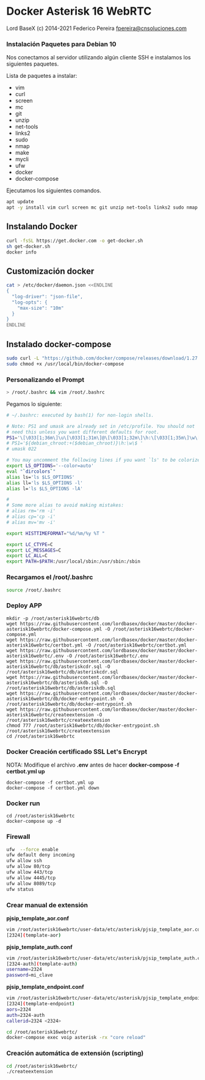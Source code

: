 # Docker Asterisk 16 WebRTC

Lord BaseX (c) 2014-2021
 Federico Pereira <fpereira@cnsoluciones.com>


### Instalación Paquetes para Debian 10

Nos conectamos al servidor utilizando algún cliente SSH e instalamos los siguientes paquetes.

Lista de paquetes a instalar:

* vim
* curl
* screen
* mc
* git
* unzip
* net-tools
* links2
* sudo
* nmap
* make
* mycli
* ufw
* docker
* docker-compose

Ejecutamos los siguientes comandos.

```bash
apt update
apt -y install vim curl screen mc git unzip net-tools links2 sudo nmap make mycli ufw
```


## Instalando Docker
```bash
curl -fsSL https://get.docker.com -o get-docker.sh
sh get-docker.sh
docker info
```

## Customización docker

```bash
cat > /etc/docker/daemon.json <<ENDLINE
{
  "log-driver": "json-file",
  "log-opts": {
    "max-size": "10m"
  }
}
ENDLINE
```

## Instalado docker-compose

```bash
sudo curl -L "https://github.com/docker/compose/releases/download/1.27.3/docker-compose-$(uname -s)-$(uname -m)" -o /usr/local/bin/docker-compose
sudo chmod +x /usr/local/bin/docker-compose
```

### Personalizando el Prompt

```bash 
> /root/.bashrc && vim /root/.bashrc
````

Pegamos lo siguiente:

```bash
# ~/.bashrc: executed by bash(1) for non-login shells.

# Note: PS1 and umask are already set in /etc/profile. You should not
# need this unless you want different defaults for root.
PS1='\[\033[1;36m\]\u\[\033[1;31m\]@\[\033[1;32m\]\h:\[\033[1;35m\]\w\[\033[1;31m\]\$\[\033[0m\] '
# PS1='${debian_chroot:+($debian_chroot)}\h:\w\$ '
# umask 022

# You may uncomment the following lines if you want `ls' to be colorized:
export LS_OPTIONS='--color=auto'
eval "`dircolors`"
alias ls='ls $LS_OPTIONS'
alias ll='ls $LS_OPTIONS -l'
alias l='ls $LS_OPTIONS -lA'

#
# Some more alias to avoid making mistakes:
# alias rm='rm -i'
# alias cp='cp -i'
# alias mv='mv -i'

export HISTTIMEFORMAT="%d/%m/%y %T "

export LC_CTYPE=C
export LC_MESSAGES=C
export LC_ALL=C
export PATH=$PATH:/usr/local/sbin:/usr/sbin:/sbin
```
### Recargamos el /root/.bashrc

```bash
source /root/.bashrc
```


### Deploy APP 
```
mkdir -p /root/asterisk16webrtc/db
wget https://raw.githubusercontent.com/lordbasex/docker/master/docker-asterisk16webrtc/docker-compose.yml -O /root/asterisk16webrtc/docker-compose.yml
wget https://raw.githubusercontent.com/lordbasex/docker/master/docker-asterisk16webrtc/certbot.yml -O /root/asterisk16webrtc/certbot.yml
wget https://raw.githubusercontent.com/lordbasex/docker/master/docker-asterisk16webrtc/.env -O /root/asterisk16webrtc/.env
wget https://raw.githubusercontent.com/lordbasex/docker/master/docker-asterisk16webrtc/db/asteriskcdr.sql -O /root/asterisk16webrtc/db/asteriskcdr.sql
wget https://raw.githubusercontent.com/lordbasex/docker/master/docker-asterisk16webrtc/db/asteriskdb.sql -O /root/asterisk16webrtc/db/asteriskdb.sql
wget https://raw.githubusercontent.com/lordbasex/docker/master/docker-asterisk16webrtc/db/docker-entrypoint.sh -O /root/asterisk16webrtc/db/docker-entrypoint.sh
wget https://raw.githubusercontent.com/lordbasex/docker/master/docker-asterisk16webrtc/createextension -O /root/asterisk16webrtc/createextension
chmod 777 /root/asterisk16webrtc/db/docker-entrypoint.sh /root/asterisk16webrtc/createextension
cd /root/asterisk16webrtc
```

### Docker Creación certificado SSL Let's Encrypt
NOTA: Modifique el archivo **.env** antes de hacer **docker-compose -f certbot.yml up**

```
docker-compose -f certbot.yml up
docker-compose -f certbot.yml down
```

### Docker run
```
cd /root/asterisk16webrtc
docker-compose up -d
```

### Firewall
```bash
ufw  --force enable
ufw default deny incoming
ufw allow ssh
ufw allow 80/tcp
ufw allow 443/tcp
ufw allow 4445/tcp
ufw allow 8089/tcp
ufw status
```

### Crear manual de extensión

**pjsip_template_aor.conf**

```bash
vim /root/asterisk16webrtc/user-data/etc/asterisk/pjsip_template_aor.conf
[2324](template-aor)
````
**pjsip_template_auth.conf**

```bash
vim /root/asterisk16webrtc/user-data/etc/asterisk/pjsip_template_auth.conf 
[2324-auth](template-auth)
username=2324
password=mi_clave
```

**pjsip_template_endpoint.conf**

```bash
vim /root/asterisk16webrtc/user-data/etc/asterisk/pjsip_template_endpoint.conf
[2324](template-endpoint)
aors=2324
auth=2324-auth
callerid=2324 <2324>
```

```bash
cd /root/asterisk16webrtc/
docker-compose exec voip asterisk -rx "core reload"
```

### Creación automática de extensión (scripting)

```bash
cd /root/asterisk16webrtc/
./createextension
```
